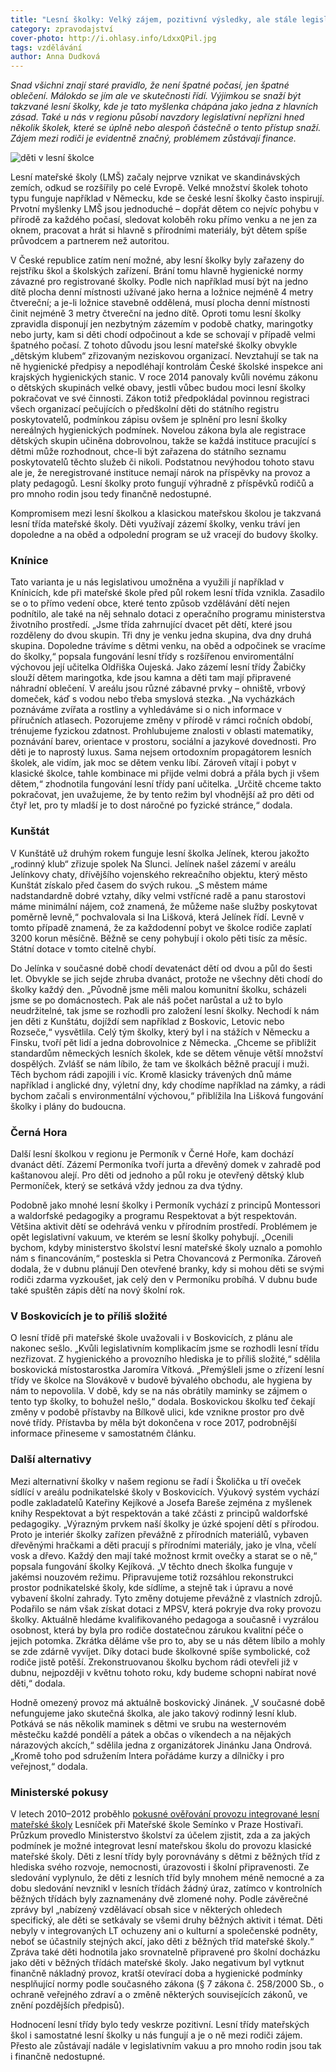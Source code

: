 ```yaml
---
title: "Lesní školky: Velký zájem, pozitivní výsledky, ale stále legislativní vakuum"
category: zpravodajství
cover-photo: http://i.ohlasy.info/LdxxQPil.jpg
tags: vzdělávání
author: Anna Dudková
---
```


*Snad všichni znají staré pravidlo, že není špatné počasí, jen špatné oblečení. Málokdo se jím ale ve skutečnosti řídí. Výjimkou se snaží být takzvané lesní školky, kde je tato myšlenka chápána jako jedna z hlavních zásad. Také u nás v regionu působí navzdory legislativní nepřízni hned několik školek, které se úplně nebo alespoň částečně o tento přístup snaží. Zájem mezi rodiči je evidentně značný, problémem zůstávají finance.*

<img src="http://i.ohlasy.info/LdxxQPi.jpg" alt="děti v lesní školce" class="img-responsive img-popup" data-author="Anna Dudková">

Lesní mateřské školy (LMŠ) začaly nejprve vznikat ve skandinávských zemích, odkud se rozšířily po celé Evropě. Velké množství školek tohoto typu funguje například v Německu, kde se české lesní školky často inspirují. Prvotní myšlenky LMŠ jsou jednoduché – dopřát dětem co nejvíc pohybu v přírodě za každého počasí, sledovat koloběh roku přímo venku a ne jen za oknem, pracovat a hrát si hlavně s přírodními materiály, být dětem spíše průvodcem a partnerem než autoritou. 

V České republice zatím není možné, aby lesní školky byly zařazeny do rejstříku škol a školských zařízení. Brání tomu hlavně hygienické normy závazné pro registrované školky. Podle nich například musí být na jedno dítě plocha denní místnosti užívané jako herna a ložnice nejméně 4 metry čtvereční; a je-li ložnice stavebně oddělená, musí plocha denní místnosti činit nejméně 3 metry čtvereční na jedno dítě. Oproti tomu lesní školky zpravidla disponují jen nezbytným zázemím v podobě chatky, maringotky nebo jurty, kam si děti chodí odpočinout a kde se schovají v případě velmi špatného počasí. Z tohoto důvodu jsou lesní mateřské školky obvykle „dětským klubem“ zřizovaným neziskovou organizací. Nevztahují se tak na ně hygienické předpisy a nepodléhají kontrolám České školské inspekce ani krajských hygienických stanic. V roce 2014 panovaly kvůli novému zákonu o dětských skupinách velké obavy, jestli vůbec budou moci lesní školky pokračovat ve své činnosti. Zákon totiž předpokládal povinnou registraci všech organizací pečujících o předškolní děti do státního registru poskytovatelů, podmínkou zápisu ovšem je splnění pro lesní školky nereálných hygienických podmínek. Novelou zákona byla ale registrace dětských skupin učiněna dobrovolnou, takže se každá instituce pracující s dětmi může rozhodnout, chce-li být zařazena do státního seznamu poskytovatelů těchto služeb či nikoli. Podstatnou nevýhodou tohoto stavu ale je, že neregistrované instituce nemají nárok na příspěvky na provoz a platy pedagogů. Lesní školky proto fungují výhradně z příspěvků rodičů a pro mnoho rodin jsou tedy finančně nedostupné.

Kompromisem mezi lesní školkou a klasickou mateřskou školou je takzvaná lesní třída mateřské školy. Děti využívají zázemí školky, venku tráví jen dopoledne a na oběd a odpolední program se už vracejí do budovy školky. 

### Knínice

Tato varianta je u nás legislativou umožněna a využili jí například v Knínicích, kde při mateřské škole před půl rokem lesní třída vznikla. Zasadilo se o to přímo vedení obce, které tento způsob vzdělávání dětí nejen podnítilo, ale také na něj sehnalo dotaci z operačního programu ministerstva životního prostředí. „Jsme třída zahrnující dvacet pět dětí, které jsou rozděleny do dvou skupin. Tři dny je venku jedna skupina, dva dny druhá skupina. Dopoledne trávíme s dětmi venku, na oběd a odpočinek se vracíme do školky,“ popsala fungování lesní třídy s rozšířenou enviromentální výchovou její učitelka Oldřiška Oujeská. Jako zázemí lesní třídy Žabičky slouží dětem maringotka, kde jsou kamna a děti tam mají připravené náhradní oblečení. V areálu jsou různé zábavné prvky – ohniště, vrbový domeček, káď s vodou nebo třeba smyslová stezka. „Na vycházkách poznáváme zvířata a rostliny a vyhledáváme si o nich informace v příručních atlasech. Pozorujeme změny v přírodě v rámci ročních období, trénujeme fyzickou zdatnost. Prohlubujeme znalosti v oblasti matematiky, poznávání barev, orientace v prostoru, sociální a jazykové dovednosti. Pro děti je to naprostý luxus. Sama nejsem ortodoxním propagátorem lesních školek, ale vidím, jak moc se dětem venku líbí. Zároveň vítají i pobyt v klasické školce, tahle kombinace mi přijde velmi dobrá a přála bych ji všem dětem,“ zhodnotila fungování lesní třídy paní učitelka. „Určitě chceme takto pokračovat, jen uvažujeme, že by tento režim byl vhodnější až pro děti od čtyř let, pro ty mladší je to dost náročné po fyzické stránce,“ dodala.

### Kunštát

V Kunštátě už druhým rokem funguje lesní školka Jelínek, kterou jakožto „rodinný klub“ zřizuje spolek Na Slunci. Jelínek našel zázemí v areálu Jelínkovy chaty, dřívějšího vojenského rekreačního objektu, který město Kunštát získalo před časem do svých rukou. „S městem máme nadstandardně dobré vztahy, díky velmi vstřícné radě a panu starostovi máme minimální nájem, což znamená, že můžeme naše služby poskytovat poměrně levně,“ pochvalovala si Ina Lišková, která Jelínek řídí. Levně v tomto případě znamená, že za každodenní pobyt ve školce rodiče zaplatí 3200 korun měsíčně. Běžně se ceny pohybují i okolo pěti tisíc za měsíc. Státní dotace v tomto citelně chybí. 

Do Jelínka v současné době chodí devatenáct dětí od dvou a půl do šesti let. Obvykle se jich sejde zhruba dvanáct, protože ne všechny děti chodí do školky každý den. „Původně jsme měli malou komunitní školku, scházeli jsme se po domácnostech. Pak ale náš počet narůstal a už to bylo neudržitelné, tak jsme se rozhodli pro založení lesní školky. Nechodí k nám jen děti z Kunštátu, dojíždí sem například z Boskovic, Letovic nebo Rozseče,“ vysvětlila. Celý tým školky, který byl i na stážích v Německu a Finsku, tvoří pět lidí a jedna dobrovolnice z Německa. „Chceme se přiblížit standardům německých lesních školek, kde se dětem věnuje větší množství dospělých. Zvlášť se nám líbilo, že tam ve školkách běžně pracují i muži. Těch bychom rádi zapojili i víc. Kromě klasicky trávených dnů máme například i anglické dny, výletní dny, kdy chodíme například na zámky, a rádi bychom začali s environmentální výchovou,“ přiblížila Ina Lišková fungování školky i plány do budoucna.

### Černá Hora

Další lesní školkou v regionu je Permoník v Černé Hoře, kam dochází dvanáct dětí. Zázemí Permoníka tvoří jurta a dřevěný domek v zahradě pod kaštanovou alejí. Pro děti od jednoho a půl roku je otevřený dětský klub Permoníček, který se setkává vždy jednou za dva týdny.

Podobně jako mnohé lesní školky i Permoník vychází z principů Montessori a waldorfské pedagogiky a programu Respektovat a být respektován. Většina aktivit dětí se odehrává venku v přírodním prostředí. Problémem je opět legislativní vakuum, ve kterém se lesní školky pohybují. „Ocenili bychom, kdyby ministerstvo školství lesní mateřské školy uznalo a pomohlo nám s financováním,“ posteskla si Petra Chovancová z Permoníka. Zároveň dodala, že v dubnu plánují Den otevřené branky, kdy si mohou děti se svými rodiči zdarma vyzkoušet, jak celý den v Permoníku probíhá. V dubnu bude také spuštěn zápis dětí na nový školní rok.

### V Boskovicích je to příliš složité

O lesní třídě při mateřské škole uvažovali i v Boskovicích, z plánu ale nakonec sešlo. „Kvůli legislativním komplikacím jsme se rozhodli lesní třídu nezřizovat. Z hygienického a provozního hlediska je to příliš složité,“ sdělila boskovická místostarostka Jaromíra Vítková. „Přemýšleli jsme o zřízení lesní třídy ve školce na Slovákově v budově bývalého obchodu, ale hygiena by nám to nepovolila. V době, kdy se na nás obrátily maminky se zájmem o tento typ školky, to bohužel nešlo,“ dodala. Boskovickou školku teď čekají změny v podobě přístavby na Bílkově ulici, kde vznikne prostor pro dvě nové třídy. Přístavba by měla být dokončena v roce 2017, podrobnější informace přineseme v samostatném článku.

### Další alternativy

Mezi alternativní školky v našem regionu se řadí i Školička u tří oveček sídlící v areálu podnikatelské školy v Boskovicích. Výukový systém vychází podle zakladatelů Kateřiny Kejíkové a Josefa Bareše zejména z myšlenek knihy Respektovat a být respektován a také zčásti z principů waldorfské pedagogiky. „Výrazným prvkem naší školky je úzké spojení dětí s přírodou. Proto je interiér školky zařízen převážně z přírodních materiálů, vybaven dřevěnými hračkami a děti pracují s přírodními materiály, jako je vlna, včelí vosk a dřevo. Každý den mají také možnost krmit ovečky a starat se o ně,“ popsala fungování školky Kejíková. „V těchto dnech školka funguje v jakémsi nouzovém režimu. Připravujeme totiž rozsáhlou rekonstrukci prostor podnikatelské školy, kde sídlíme, a stejně tak i úpravu a nové vybavení školní zahrady. Tyto změny dotujeme převážně z vlastních zdrojů. Podařilo se nám však získat dotaci z MPSV, která pokryje dva roky provozu školky. Aktuálně hledáme kvalifikovaného pedagoga a současně i vyzrálou osobnost, která by byla pro rodiče dostatečnou zárukou kvalitní péče o jejich potomka. Zkrátka děláme vše pro to, aby se u nás dětem líbilo a mohly se zde zdárně vyvíjet. Díky dotaci bude školkovné spíše symbolické, což rodiče jistě potěší. Zrekonstruovanou školku bychom rádi otevřeli již v dubnu, nejpozději v květnu tohoto roku, kdy budeme schopni nabírat nové děti,“ dodala.

Hodně omezený provoz má aktuálně boskovický Jinánek. „V současné době nefungujeme jako skutečná školka, ale jako takový rodinný lesní klub. Potkává se nás několik maminek s dětmi ve srubu na westernovém městečku každé pondělí a pátek a občas o víkendech a na nějakých nárazových akcích,“ sdělila jedna z organizátorek Jinánku Jana Ondrová. „Kromě toho pod sdružením Intera pořádáme kurzy a dílničky i pro veřejnost,“ dodala.

### Ministerské pokusy

V letech 2010–2012 proběhlo [pokusné ověřování provozu integrované lesní mateřské školy](http://data.ohlasy.info/zaverecna-zprava-lesni-ms.doc) Lesníček při Mateřské škole Semínko v Praze Hostivaři. Průzkum provedlo Ministerstvo školství za účelem zjistit, zda a za jakých podmínek je možné integrovat lesní mateřskou školu do provozu klasické mateřské školy. Děti z lesní třídy byly porovnávány s dětmi z běžných tříd z hlediska svého rozvoje, nemocnosti, úrazovosti i školní připravenosti. Ze sledování vyplynulo, že děti z lesních tříd byly mnohem méně nemocné a za dobu sledování nevznikl v lesních třídách žádný úraz, zatímco v kontrolních běžných třídách byly zaznamenány dvě zlomené nohy. Podle závěrečné zprávy byl „nabízený vzdělávací obsah sice v některých ohledech specifický, ale děti se setkávaly se všemi druhy běžných aktivit i témat. Děti nebyly v integrovaných LT ochuzeny ani o kulturní a společenské podněty, neboť se účastnily stejných akcí, jako děti z běžných tříd mateřské školy.“ Zpráva také děti hodnotila jako srovnatelně připravené pro školní docházku jako děti v běžných třídách mateřské školy. Jako negativum byl vytknut finančně nákladný provoz, kratší otevírací doba a hygienické podmínky nesplňující normy podle současného zákona (§ 7 zákona č. 258/2000 Sb., o ochraně veřejného zdraví a o změně některých souvisejících zákonů, ve znění pozdějších předpisů).

Hodnocení lesní třídy bylo tedy veskrze pozitivní. Lesní třídy mateřských škol i samostatné lesní školky u nás fungují a je o ně mezi rodiči zájem. Přesto ale zůstávají nadále v legislativním vakuu a pro mnoho rodin jsou tak i finančně nedostupné.